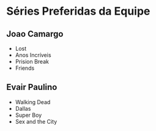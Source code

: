 # Séries Preferidas da Equipe

## Joao Camargo 

* Lost
* Anos Incríveis
* Prision Break
* Friends

## Evair Paulino

* Walking Dead
* Dallas
* Super Boy
* Sex and the City
